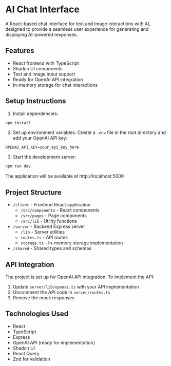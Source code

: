 # AI Chat Interface

A React-based chat interface for text and image interactions with AI, designed to provide a seamless user experience for generating and displaying AI-powered responses.

## Features
- React frontend with TypeScript
- Shadcn UI components
- Text and image input support
- Ready for OpenAI API integration
- In-memory storage for chat interactions

## Setup Instructions

1. Install dependencies:
```bash
npm install
```

2. Set up environment variables:
Create a `.env` file in the root directory and add your OpenAI API key:
```
OPENAI_API_KEY=your_api_key_here
```

3. Start the development server:
```bash
npm run dev
```

The application will be available at http://localhost:5000

## Project Structure

- `/client` - Frontend React application
  - `/src/components` - React components
  - `/src/pages` - Page components
  - `/src/lib` - Utility functions
- `/server` - Backend Express server
  - `/lib` - Server utilities
  - `routes.ts` - API routes
  - `storage.ts` - In-memory storage implementation
- `/shared` - Shared types and schemas

## API Integration
The project is set up for OpenAI API integration. To implement the API:

1. Update `server/lib/openai.ts` with your API implementation
2. Uncomment the API code in `server/routes.ts`
3. Remove the mock responses

## Technologies Used
- React
- TypeScript
- Express
- OpenAI API (ready for implementation)
- Shadcn UI
- React Query
- Zod for validation
